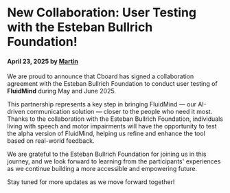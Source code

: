 # New Collaboration: User Testing with the Esteban Bullrich Foundation!

#### April 23, 2025 by [Martin](https://www.linkedin.com/in/martinbedouret/)

We are proud to announce that Cboard has signed a collaboration agreement with the Esteban Bullrich Foundation to conduct user testing of **FluidMind** during May and June 2025.

This partnership represents a key step in bringing FluidMind — our AI-driven communication solution — closer to the people who need it most. Thanks to the collaboration with the Esteban Bullrich Foundation, individuals living with speech and motor impairments will have the opportunity to test the alpha version of FluidMind, helping us refine and enhance the tool based on real-world feedback.

We are grateful to the Esteban Bullrich Foundation for joining us in this journey, and we look forward to learning from the participants' experiences as we continue building a more accessible and empowering future.

Stay tuned for more updates as we move forward together!

